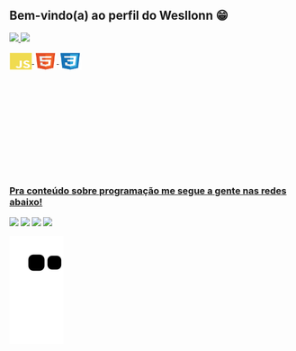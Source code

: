 ## Bem-vindo(a) ao perfil do Wesllonn 😁

 <div>
   <a href="https://github.com/Wesllon">
   <img height="180em" src="https://github-readme-stats.vercel.app/api?username=Wesllon&show_icons=true&theme=tokyonight&include_all_commits=true&count_private=true"/>
   <img height="180em" src="https://github-readme-stats.vercel.app/api/top-langs/?username=Wesllon&layout=compact&langs_count=6&theme=tokyonight"/>

</div>
<div style="display: inline_block"><br>
  <img align="center" alt="Js" height="30" width="40" src="https://raw.githubusercontent.com/devicons/devicon/master/icons/javascript/javascript-plain.svg">
  <img align="center" alt="HTML" height="30" width="40" src="https://raw.githubusercontent.com/devicons/devicon/master/icons/html5/html5-original.svg">
  <img align="center" alt="CSS" height="30" width="40" src="https://raw.githubusercontent.com/devicons/devicon/master/icons/css3/css3-original.svg">
  <?xml version="1.0" encoding="UTF-8" standalone="no"?>
<!-- Created with Inkscape (http://www.inkscape.org/) -->

<svg
   version="1.0"
   id="svg2"
   sodipodi:version="0.32"
   inkscape:version="1.2.1 (9c6d41e410, 2022-07-14)"
   sodipodi:docname="python-logo-only.svg"
   width="92.070236pt"
   height="101.00108pt"
   inkscape:export-filename="python-logo-only.png"
   inkscape:export-xdpi="232.44"
   inkscape:export-ydpi="232.44"
   xmlns:inkscape="http://www.inkscape.org/namespaces/inkscape"
   xmlns:sodipodi="http://sodipodi.sourceforge.net/DTD/sodipodi-0.dtd"
   xmlns:xlink="http://www.w3.org/1999/xlink"
   xmlns="http://www.w3.org/2000/svg"
   xmlns:svg="http://www.w3.org/2000/svg"
   xmlns:rdf="http://www.w3.org/1999/02/22-rdf-syntax-ns#"
   xmlns:cc="http://creativecommons.org/ns#"
   xmlns:dc="http://purl.org/dc/elements/1.1/">
  <metadata
     id="metadata371">
    <rdf:RDF>
      <cc:Work
         rdf:about="">
        <dc:format>image/svg+xml</dc:format>
        <dc:type
           rdf:resource="http://purl.org/dc/dcmitype/StillImage" />
      </
     id="defs4">
    <linearGradient
       id="linearGradient2795">
      <stop
         style="stop-color:#b8b8b8;stop-opacity:0.49803922;"
         offset="0"
         id="stop2797" />
      <stop
         style="stop-color:#7f7f7f;stop-opacity:0;"
         offset="1"
         id="stop2799" />
    </linearGradient>
    <linearGradient
       id="linearGradient2787">
      <stop
         style="stop-color:#7f7f7f;stop-opacity:0.5;"
         offset="0"
         id="stop2789" />
      <stop
         style="stop-color:#7f7f7f;stop-opacity:0;"
         offset="1"
         id="stop2791" />
    </linearGradient>
    <linearGradient
       id="linearGradient3676">
      <stop
         style="stop-color:#b2b2b2;stop-opacity:0.5;"
         offset="0"
         id="stop3678" />
      <stop
         style="stop-color:#b3b3b3;stop-opacity:0;"
         offset="1"
         id="stop3680" />
    </linearGradient>
    <linearGradient
       id="linearGradient3236">
      <stop
         style="stop-color:#f4f4f4;stop-opacity:1"
         offset="0"
         id="stop3244" />
      <stop
         style="stop-color:white;stop-opacity:1"
         offset="1"
         id="stop3240" />
    </linearGradient>
    <linearGradient
       id="linearGradient4671">
      <stop
         style="stop-color:#ffd43b;stop-opacity:1;"
         offset="0"
         id="stop4673" />
      <stop
         style="stop-color:#ffe873;stop-opacity:1"
         offset="1"
         id="stop4675" />
    </linearGradient>
    <linearGradient
       id="linearGradient4689">
      <stop
         style="stop-color:#5a9fd4;stop-opacity:1;"
         offset="0"
         id="stop4691" />
      <stop
         style="stop-color:#306998;stop-opacity:1;"
         offset="1"
         id="stop4693" />
    </linearGradient>
    <linearGradient
       x1="224.23996"
       y1="144.75717"
       x2="-65.308502"
       y2="144.75717"
       id="linearGradient2987"
       xlink:href="#linearGradient4671"
       gradientUnits="userSpaceOnUse"
       gradientTransform="translate(100.2702,99.61116)" />
    <linearGradient
       x1="172.94208"
       y1="77.475983"
       x2="26.670298"
       y2="76.313133"
       id="linearGradient2990"
       xlink:href="#linearGradient4689"
       gradientUnits="userSpaceOnUse"
       gradientTransform="translate(100.2702,99.61116)" />
    <linearGradient
       inkscape:collect="always"
       xlink:href="#linearGradient4689"
       id="linearGradient2587"
       gradientUnits="userSpaceOnUse"
       gradientTransform="translate(100.2702,99.61116)"
       x1="172.94208"
       y1="77.475983"
       x2="26.670298"
       y2="76.313133" />
    <linearGradient
       inkscape:collect="always"
       xlink:href="#linearGradient4671"
       id="linearGradient2589"
       gradientUnits="userSpaceOnUse"
       gradientTransform="translate(100.2702,99.61116)"
       x1="224.23996"
       y1="144.75717"
       x2="-65.308502"
       y2="144.75717" />
    <linearGradient
       inkscape:collect="always"
       xlink:href="#linearGradient4689"
       id="linearGradient2248"
       gradientUnits="userSpaceOnUse"
       gradientTransform="translate(100.2702,99.61116)"
       x1="172.94208"
       y1="77.475983"
       x2="26.670298"
       y2="76.313133" />
    <linearGradient
       inkscape:collect="always"
       xlink:href="#linearGradient4671"
       id="linearGradient2250"
       gradientUnits="userSpaceOnUse"
       gradientTransform="translate(100.2702,99.61116)"
       x1="224.23996"
       y1="144.75717"
       x2="-65.308502"
       y2="144.75717" />
    <linearGradient
       inkscape:collect="always"
       xlink:href="#linearGradient4671"
       id="linearGradient2255"
       gradientUnits="userSpaceOnUse"
       gradientTransform="matrix(0.562541,0,0,0.567972,-11.5974,-7.60954)"
       x1="224.23996"
       y1="144.75717"
       x2="-65.308502"
       y2="144.75717" />
    <linearGradient
       inkscape:collect="always"
       xlink:href="#linearGradient4689"
       id="linearGradient2258"
       gradientUnits="userSpaceOnUse"
       gradientTransform="matrix(0.562541,0,0,0.567972,-11.5974,-7.60954)"
       x1="172.94208"
       y1="76.176224"
       x2="26.670298"
       y2="76.313133" />
    <radialGradient
       inkscape:collect="always"
       xlink:href="#linearGradient2795"
       id="radialGradient2801"
       cx="61.518883"
       cy="132.28575"
       fx="61.518883"
       fy="132.28575"
       r="29.036913"
       gradientTransform="matrix(1,0,0,0.177966,0,108.7434)"
       gradientUnits="userSpaceOnUse" />
    <linearGradient
       inkscape:collect="always"
       xlink:href="#linearGradient4671"
       id="linearGradient1475"
       gradientUnits="userSpaceOnUse"
       gradientTransform="matrix(0.562541,0,0,0.567972,-14.99112,-11.702371)"
       x1="150.96111"
       y1="192.35176"
       x2="112.03144"
       y2="137.27299" />
    <linearGradient
       inkscape:collect="always"
       xlink:href="#linearGradient4689"
       id="linearGradient1478"
       gradientUnits="userSpaceOnUse"
       gradientTransform="matrix(0.562541,0,0,0.567972,-14.99112,-11.702371)"
       x1="26.648937"
       y1="20.603781"
       x2="135.66525"
       y2="114.39767" />
    <radialGradient
       inkscape:collect="always"
       xlink:href="#linearGradient2795"
       id="radialGradient1480"
       gradientUnits="userSpaceOnUse"
       gradientTransform="matrix(1.7490565e-8,-0.23994696,1.054668,3.7915457e-7,-83.7008,142.46201)"
       cx="61.518883"
       cy="132.28575"
       fx="61.518883"
       fy="132.28575"
       r="29.036913" />
  </defs>
  <path
     style="fill:url(#linearGradient1478);fill-opacity:1"
     d="M 54.918785,9.1927389e-4 C 50.335132,0.02221727 45.957846,0.41313697 42.106285,1.0946693 30.760069,3.0991731 28.700036,7.2947714 28.700035,15.032169 v 10.21875 h 26.8125 v 3.40625 h -26.8125 -10.0625 c -7.792459,0 -14.6157588,4.683717 -16.7499998,13.59375 -2.46181998,10.212966 -2.57101508,16.586023 0,27.25 1.9059283,7.937852 6.4575432,13.593748 14.2499998,13.59375 h 9.21875 v -12.25 c 0,-8.849902 7.657144,-16.656248 16.75,-16.65625 h 26.78125 c 7.454951,0 13.406253,-6.138164 13.40625,-13.625 v -25.53125 c 0,-7.2663386 -6.12998,-12.7247771 -13.40625,-13.9374997 C 64.281548,0.32794397 59.502438,-0.02037903 54.918785,9.1927389e-4 Z m -14.5,8.21875012611 c 2.769547,0 5.03125,2.2986456 5.03125,5.1249996 -2e-6,2.816336 -2.261703,5.09375 -5.03125,5.09375 -2.779476,-1e-6 -5.03125,-2.277415 -5.03125,-5.09375 -10e-7,-2.826353 2.251774,-5.1249996 5.03125,-5.1249996 z"
     id="path1948" />
  <path
     style="fill:url(#linearGradient1475);fill-opacity:1"
     d="m 85.637535,28.657169 v 11.90625 c 0,9.230755 -7.825895,16.999999 -16.75,17 h -26.78125 c -7.335833,0 -13.406249,6.278483 -13.40625,13.625 v 25.531247 c 0,7.266344 6.318588,11.540324 13.40625,13.625004 8.487331,2.49561 16.626237,2.94663 26.78125,0 6.750155,-1.95439 13.406253,-5.88761 13.40625,-13.625004 V 86.500919 h -26.78125 v -3.40625 h 26.78125 13.406254 c 7.792461,0 10.696251,-5.435408 13.406241,-13.59375 2.79933,-8.398886 2.68022,-16.475776 0,-27.25 -1.92578,-7.757441 -5.60387,-13.59375 -13.406241,-13.59375 z m -15.0625,64.65625 c 2.779478,3e-6 5.03125,2.277417 5.03125,5.093747 -2e-6,2.826354 -2.251775,5.125004 -5.03125,5.125004 -2.76955,0 -5.03125,-2.29865 -5.03125,-5.125004 2e-6,-2.81633 2.261697,-5.093747 5.03125,-5.093747 z"
     id="path1950" />
  <ellipse
     style="opacity:0.44382;fill:url(#radialGradient1480);fill-opacity:1;fill-rule:nonzero;stroke:none;stroke-width:15.4174;stroke-miterlimit:4;stroke-dasharray:none;stroke-opacity:1"
     id="path1894"
     cx="55.816761"
     cy="127.70079"
     rx="35.930977"
     ry="6.9673119" />
</svg>
</div>
 
 <br>
 
  ### Pra conteúdo sobre programação me segue a gente nas redes abaixo!
 
<div> 
  <a href="https://instagram.com/Wesllon.23" target="_blank"><img src="https://img.shields.io/badge/-Instagram-%23E4405F?style=for-the-badge&logo=instagram&logoColor=white" target="_blank"></a>
 <a href="https://discord.gg/5DVhGKVf4h" target="_blank"><img src="https://img.shields.io/badge/Discord-7289DA?style=for-the-badge&logo=discord&logoColor=white" target="_blank"></a> 
  <a href = "mailto:Wesllonn360@gmai.com"><img src="https://img.shields.io/badge/-Gmail-%23333?style=for-the-badge&logo=gmail&logoColor=white" target="_blank"></a>
  <a href="https://www.linkedin.com/in/wesllon-alves"target="_blank"><img src="https://img.shields.io/badge/-LinkedIn-%230077B5?style=for-the-badge&logo=linkedin&logoColor=white" target="_blank"></a> 
 </div>

![snake gif](https://github.com/Wesllon/Wesllon/blob/output/github-contribution-grid-snake.svg)
